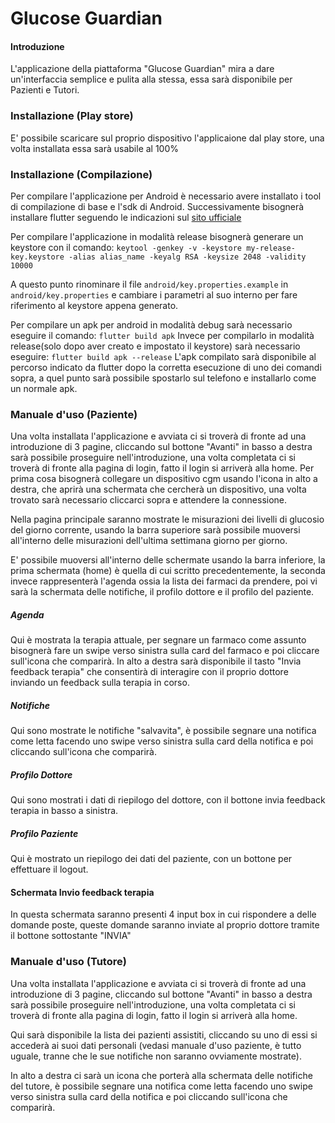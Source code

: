 # Glucose Guardian

#### Introduzione
L'applicazione della piattaforma "Glucose Guardian" mira a dare un'interfaccia semplice e pulita alla stessa, essa sarà disponibile per Pazienti e Tutori.

### Installazione (Play store)
E' possibile scaricare sul proprio dispositivo l'applicaione dal play store, una volta installata essa sarà usabile al 100%

### Installazione (Compilazione)

Per compilare l'applicazione per Android è necessario avere installato i tool di compilazione di base e l'sdk di Android.
Successivamente bisognerà installare flutter seguendo le indicazioni sul [sito ufficiale](https://docs.flutter.dev/get-started/install)

Per compilare l'applicazione in modalità release bisognerà generare un keystore con il comando:
```keytool -genkey -v -keystore my-release-key.keystore -alias alias_name -keyalg RSA -keysize 2048 -validity 10000```

A questo punto rinominare il file `android/key.properties.example` in `android/key.properties` e cambiare i parametri al suo interno per fare riferimento al keystore appena generato.

Per compilare un apk per android in modalità debug sarà necessario eseguire il comando:
```flutter build apk```
Invece per compilarlo in modalità release(solo dopo aver creato e impostato il keystore) sarà necessario eseguire:
```flutter build apk --release```
L'apk compilato sarà disponibile al percorso indicato da flutter dopo la corretta esecuzione di uno dei comandi sopra, a quel punto sarà possibile spostarlo sul telefono e installarlo come un normale apk.

### Manuale d'uso (Paziente)
Una volta installata l'applicazione e avviata ci si troverà di fronte ad una introduzione di 3 pagine, cliccando sul bottone "Avanti" in basso a destra sarà possibile proseguire nell'introduzione, una volta completata ci si troverà di fronte alla pagina di login, fatto il login si arriverà alla home.
Per prima cosa bisognerà collegare un dispositivo cgm usando l'icona in alto a destra, che aprirà una schermata che cercherà un dispositivo, una volta trovato sarà necessario cliccarci sopra e attendere la connessione.

Nella pagina principale saranno mostrate le misurazioni dei livelli di glucosio del giorno corrente, usando la barra superiore sarà possibile muoversi all'interno delle misurazioni dell'ultima settimana giorno per giorno.

E' possibile muoversi all'interno delle schermate usando la barra inferiore, la prima schermata (home) è quella di cui scritto precedentemente, la seconda invece rappresenterà l'agenda ossia la lista dei farmaci da prendere, poi vi sarà la schermata delle notifiche, il profilo dottore e il profilo del paziente.

##### Agenda
Qui è mostrata la terapia attuale, per segnare un farmaco come assunto bisognerà fare un swipe verso sinistra sulla card del farmaco e poi cliccare sull'icona che comparirà.
In alto a destra sarà disponibile il tasto "Invia feedback terapia" che consentirà di interagire con il proprio dottore inviando un feedback sulla terapia in corso.

##### Notifiche
Qui sono mostrate le notifiche "salvavita", è possibile segnare una notifica come letta facendo uno swipe verso sinistra sulla card della notifica e poi cliccando sull'icona che comparirà.

##### Profilo Dottore
Qui sono mostrati i dati di riepilogo del dottore, con il bottone invia feedback terapia in basso a sinistra.

##### Profilo Paziente
Qui è mostrato un riepilogo dei dati del paziente, con un bottone per effettuare il logout.

#### Schermata Invio feedback terapia
In questa schermata saranno presenti 4 input box in cui rispondere a delle domande poste, queste domande saranno inviate al proprio dottore tramite il bottone sottostante "INVIA"

### Manuale d'uso (Tutore)
Una volta installata l'applicazione e avviata ci si troverà di fronte ad una introduzione di 3 pagine, cliccando sul bottone "Avanti" in basso a destra sarà possibile proseguire nell'introduzione, una volta completata ci si troverà di fronte alla pagina di login, fatto il login si arriverà alla home.

Qui sarà disponibile la lista dei pazienti assistiti, cliccando su uno di essi si accederà ai suoi dati personali (vedasi manuale d'uso paziente, è tutto uguale, tranne che le sue notifiche non saranno ovviamente mostrate).

In alto a destra ci sarà un icona che porterà alla schermata delle notifiche del tutore, è possibile segnare una notifica come letta facendo uno swipe verso sinistra sulla card della notifica e poi cliccando sull'icona che comparirà.